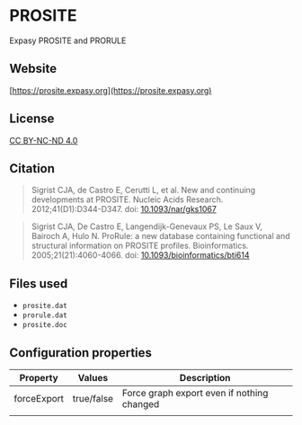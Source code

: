 # PROSITE

Expasy PROSITE and PRORULE

## Website

[https://prosite.expasy.org](https://prosite.expasy.org)

## License

[CC BY-NC-ND 4.0](https://creativecommons.org/licenses/by-nc-nd/4.0/)

## Citation

> Sigrist CJA, de Castro E, Cerutti L, et al. New and continuing developments at PROSITE. Nucleic Acids Research. 2012;41(D1):D344-D347. doi: [10.1093/nar/gks1067](http://doi.org/10.1093/nar/gks1067)

> Sigrist CJA, De Castro E, Langendijk-Genevaux PS, Le Saux V, Bairoch A, Hulo N. ProRule: a new database containing functional and structural information on PROSITE profiles. Bioinformatics. 2005;21(21):4060-4066. doi: [10.1093/bioinformatics/bti614](http://doi.org/10.1093/bioinformatics/bti614)

## Files used

  * `prosite.dat`
  * `prorule.dat`
  * `prosite.doc`

## Configuration properties

| Property    | Values     | Description                                |
|-------------|------------|--------------------------------------------|
| forceExport | true/false | Force graph export even if nothing changed |
|             |            |                                            |
